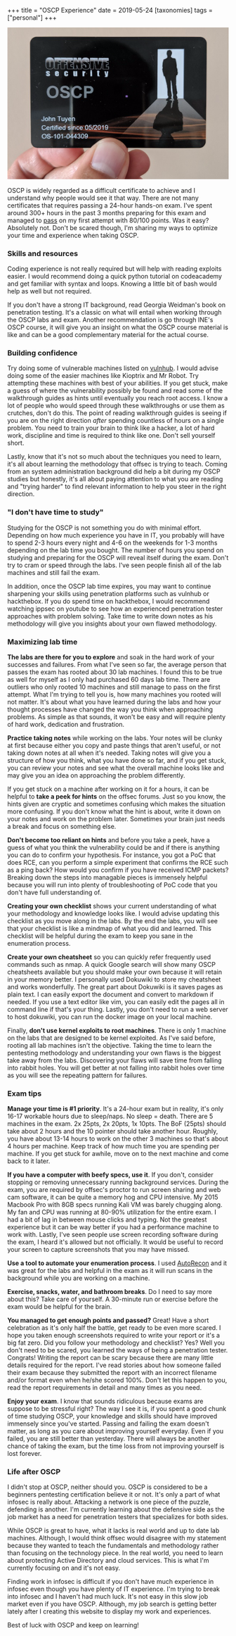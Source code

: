 +++
title = "OSCP Experience"
date = 2019-05-24
[taxonomies]
tags = ["personal"]
+++

![cover](oscp-cover.png)

OSCP is widely regarded as a difficult certificate to achieve and I understand why people would see it that way. There are not many certificates that requires passing a 24-hour hands-on exam. I've spent around 300+ hours in the past 3 months preparing for this exam and managed to [pass](https://www.youracclaim.com/badges/1a8cddb7-4bb5-4cf9-acce-f6053f08f494) on my first attempt with 80/100 points. Was it easy? Absolutely not. Don't be scared though, I'm sharing my ways to optimize your time and experience when taking OSCP.

### Skills and resources

Coding experience is not really required but will help with reading exploits easier. I would recommend doing a quick python tutorial on codeacademy and get familiar with syntax and loops. Knowing a little bit of bash would help as well but not required.

If you don't have a strong IT background, read Georgia Weidman's book on penetration testing. It's a classic on what will entail when working through the OSCP labs and exam. Another recommendation is go through INE's OSCP course, it will give you an insight on what the OSCP course material is like and can be a good complementary material for the actual course.

### Building confidence

Try doing some of vulnerable machines listed on [vulnhub](http://www.vulnhub.com). I would advise doing some of the easier machines like Kioptrix and Mr Robot. Try attempting these machines with best of your abilities. If you get stuck, make a guess of where the vulnerability possibly be found and read some of the walkthrough guides as hints until eventually you reach root access. I know a lot of people who would speed through these walkthroughs or use them as crutches, don't do this. The point of reading walkthrough guides is seeing if you are on the right direction _after_ spending countless of hours on a single problem. You need to train your brain to think like a hacker, a lot of hard work, discipline and time is required to think like one. Don't sell yourself short.

Lastly, know that it's not so much about the techniques you need to learn, it's all about learning the methodology that offsec is trying to teach. Coming from an system administration background did help a bit during my OSCP studies but honestly, it's all about paying attention to what you are reading and "trying harder" to find relevant information to help you steer in the right direction.

### "I don't have time to study" 

Studying for the OSCP is not something you do with minimal effort. Depending on how much experience you have in IT, you probably will have to spend 2-3 hours every night and 4-6 on the weekends for 1-3 months depending on the lab time you bought. The number of hours you spend on studying and preparing for the OSCP will reveal itself during the exam. Don't try to cram or speed through the labs. I've seen people finish all of the lab machines and still fail the exam.

In addition, once the OSCP lab time expires, you may want to continue sharpening your skills using penetration platforms such as vulnhub or hackthebox. If you do spend time on hackthebox, I would recommend watching ippsec on youtube to see how an experienced penetration tester approaches with problem solving. Take time to write down notes as his methodology will give you insights about your own flawed methodology.

### Maximizing lab time

**The labs are there for you to explore** and soak in the hard work of your successes and failures. From what I've seen so far, the average person that passes the exam has rooted about 30 lab machines. I found this to be true as well for myself as I only had purchased 60 days lab time. There are outliers who only rooted 10 machines and still manage to pass on the first attempt. What I'm trying to tell you is, how many machines you rooted will not matter. It's about what you have learned during the labs and how your thought processes have changed the way you think when approaching problems. As simple as that sounds, it won't be easy and will require plenty of hard work, dedication and frustration.

**Practice taking notes** while working on the labs. Your notes will be clunky at first because either you copy and paste things that aren't useful, or not taking down notes at all when it's needed. Taking notes will give you a structure of how you think, what you have done so far, and if you get stuck, you can review your notes and see what the overall machine looks like and may give you an idea on approaching the problem differently.

If you get stuck on a machine after working on it for a hours, it can be helpful to **take a peek for hints** on the offsec forums. Just so you know, the hints given are cryptic and sometimes confusing which makes the situation more confusing. If you don't know what the hint is about, write it down on your notes and work on the problem later. Sometimes your brain just needs a break and focus on something else.

**Don't become too reliant on hints** and before you take a peek, have a guess of what you think the vulnerability could be and if there is anything you can do to confirm your hypothesis. For instance, you got a PoC that does RCE, can you perform a simple experiment that confirms the RCE such as a ping back? How would you confirm if you have received ICMP packets? Breaking down the steps into managable pieces is immensely helpful because you will run into plenty of troubleshooting of PoC code that you don't have full understanding of.

**Creating your own checklist** shows your current understanding of what your methodology and knowledge looks like. I would advise updating this checklist as you move along in the labs. By the end the labs, you will see that your checklist is like a mindmap of what you did and learned. This checklist will be helpful during the exam to keep you sane in the enumeration process.

**Create your own cheatsheet** so you can quickly refer frequently used commands such as nmap. A quick Google search will show many OSCP cheatsheets available but you should make your own because it will retain in your memory better. I personally used Dokuwiki to store my cheatsheet and works wonderfully. The great part about Dokuwiki is it saves pages as plain text. I can easily export the document and convert to markdown if needed. If you use a text editor like vim, you can easily edit the pages all in command line if that's your thing. Lastly, you don't need to run a web server to host dokuwiki, you can run the docker image on your local machine.

Finally, **don't use kernel exploits to root machines**. There is only 1 machine on the labs that are designed to be kernel exploited. As I've said before, rooting all lab machines isn't the objective. Taking the time to learn the pentesting methodology and understanding your own flaws is the biggest take away from the labs. Discovering your flaws will save time from falling into rabbit holes. You will get better at not falling into rabbit holes over time as you will see the repeating pattern for failures.

### Exam tips

**Manage your time is #1 priority**. It's a 24-hour exam but in reality, it's only 16-17 workable hours due to sleep/naps. No sleep = death. There are 5 machines in the exam. 2x 25pts, 2x 20pts, 1x 10pts. The BoF (25pts) should take about 2 hours and the 10 pointer should take another hour. Roughly, you have about 13-14 hours to work on the other 3 machines so that's about 4 hours per machine. Keep track of how much time you are spending per machine. If you get stuck for awhile, move on to the next machine and come back to it later.

**If you have a computer with beefy specs, use it**. If you don't, consider stopping or removing unnecessary running background services. During the exam, you are required by offsec's proctor to run screen sharing and web cam software, it can be quite a memory hog and CPU intensive. My 2015 Macbook Pro with 8GB specs running Kali VM was barely chugging along. My fan and CPU was running at 80-90% utilization for the entire exam. I had a bit of lag in between mouse clicks and typing. Not the greatest experience but it can be way better if you had a performance machine to work with. Lastly, I've seen people use screen recording software during the exam, I heard it's allowed but not officially. It would be useful to record your screen to capture screenshots that you may have missed.

**Use a tool to automate your enumeration process**. I used [AutoRecon](https://github.com/Tib3rius/AutoRecon) and it was great for the labs and helpful in the exam as it will run scans in the background while you are working on a machine.

**Exercise, snacks, water, and bathroom breaks**. Do I need to say more about this? Take care of yourself. A 30-minute run or exercise before the exam would be helpful for the brain.

**You managed to get enough points and passed?** Great! Have a short celebration as it's only half the battle, get ready to be even more scared. I hope you taken enough screenshots required to write your report or it's a big fat zero. Did you follow your methodology and checklist? Yes? Well you don't need to be scared, you learned the ways of being a penetration tester. Congrats! Writing the report can be scary because there are many little details required for the report. I've read stories about how someone failed their exam because they submitted the report with an incorrect filename and/or format even when he/she scored 100%. Don't let this happen to you, read the report requirements in detail and many times as you need.

**Enjoy your exam**. I know that sounds ridiculous because exams are suppose to be stressful right? The way I see it is, if you spent a good chunk of time studying OSCP, your knowledge and skills should have improved immensely since you've started. Passing and failing the exam doesn't matter, as long as you care about improving yourself everyday. Even if you failed, you are still better than yesterday. There will always be another chance of taking the exam, but the time loss from not improving yourself is lost forever.

### Life after OSCP

I didn't stop at OSCP, neither should you. OSCP is considered to be a beginners pentesting certification believe it or not. It's only a part of what infosec is really about. Attacking a network is one piece of the puzzle, defending is another. I'm currently learning about the defensive side as the job market has a need for penetration testers that specializes for both sides. 

While OSCP is great to have, what it lacks is real world and up to date lab machines. Although, I would think offsec would disagree with my statement because they wanted to teach the fundamentals and methodology rather than focusing on the technology piece. In the real world, you need to learn about protecting Active Directory and cloud services. This is what I'm currently focusing on and it's not easy.

Finding work in infosec is difficult if you don't have much experience in infosec even though you have plenty of IT experience. I'm trying to break into infosec and I haven't had much luck. It's not easy in this slow job market even if you have OSCP. Although, my job search is getting better lately after I creating this website to display my work and experiences.

Best of luck with OSCP and keep on learning!
